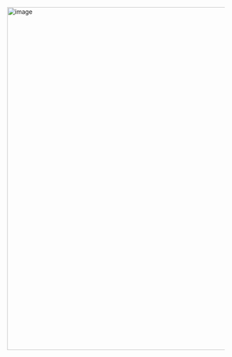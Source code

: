 <img width="793" alt="image" src="https://github.com/Lamrisseloubna1/chatbot-E-commerce/assets/135765290/7c1dbd6d-2a0d-42d0-93d8-3537982ade8a">
